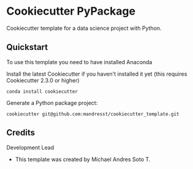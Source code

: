 # Cookiecutter PyPackage

Cookiecutter template for a data science project with Python.


## Quickstart


To use this template you need to have installed Anaconda 

Install the latest Cookiecutter if you haven't installed it yet (this requires
Cookiecutter 2.3.0 or higher)

```
conda install cookiecutter
```

Generate a Python package project:

```
cookiecutter git@github.com:mandresst/cookiecutter_template.git
```

## Credits

Development Lead
*  This template was created by Michael Andres Soto T. 
